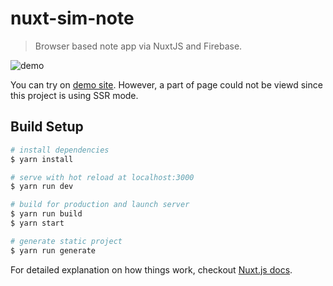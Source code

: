 # nuxt-sim-note

> Browser based note app via NuxtJS and Firebase.

![demo](https://media.giphy.com/media/TIegekvdcpV0NkXDl8/giphy.gif)

You can try on [demo site](https://not-note-ow971oxqk.now.sh/).
However, a part of page could not be viewd since this project is using SSR mode.

## Build Setup

``` bash
# install dependencies
$ yarn install

# serve with hot reload at localhost:3000
$ yarn run dev

# build for production and launch server
$ yarn run build
$ yarn start

# generate static project
$ yarn run generate
```

For detailed explanation on how things work, checkout [Nuxt.js docs](https://nuxtjs.org).
